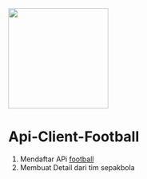 <p align="center" style="display: inline;"><a href="https://materializecss.com/" target="_blank"><img src="https://seeklogo.com/images/M/materialize-logo-0FCAD8A6F8-seeklogo.com.png" width="200"></a></a></p>

# Api-Client-Football

1. Mendaftar APi [football](http://football-data.org/)
2. Membuat Detail dari tim sepakbola
